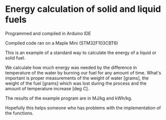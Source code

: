 # Energy calculation of solid and liquid fuels
Programmed and compiled in Arduino IDE

Compiled code ran on a Maple Mini (STM32F103CBT6)

This is an example of a standard way to calculate the energy of a liquid or solid fuel.

We calculate how much energy was needed by the difference 
in temperature of the water by burning our fuel for any amount of time.
What's important is proper measurements of the weight of water [grams], 
the weight of the fuel [grams] which was lost during the process and the
amount of temperature increase [deg C].

The results of the example program are in MJ/kg and kWh/kg.



Hopefully this helps someone who has problems with the implementation of the functions.